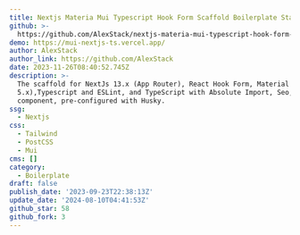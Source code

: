 ```yaml
---
title: Nextjs Materia Mui Typescript Hook Form Scaffold Boilerplate Starter
github: >-
  https://github.com/AlexStack/nextjs-materia-mui-typescript-hook-form-scaffold-boilerplate-starter
demo: https://mui-nextjs-ts.vercel.app/
author: AlexStack
author_link: https://github.com/AlexStack
date: 2023-11-26T08:40:52.745Z
description: >-
  The scaffold for NextJs 13.x (App Router), React Hook Form, Material UI(MUI
  5.x),Typescript and ESLint, and TypeScript with Absolute Import, Seo, Link
  component, pre-configured with Husky.
ssg:
  - Nextjs
css:
  - Tailwind
  - PostCSS
  - Mui
cms: []
category:
  - Boilerplate
draft: false
publish_date: '2023-09-23T22:38:13Z'
update_date: '2024-08-10T04:41:53Z'
github_star: 58
github_fork: 3
---
```

